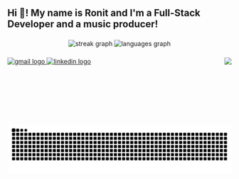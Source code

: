 <h2 align="left">Hi 👋! My name is Ronit and I'm a Full-Stack Developer and a music producer!</h2>

###

<div align="center">
  <img src="https://streak-stats.demolab.com?user=RonitSachdev&locale=en&mode=daily&theme=dracula&hide_border=false&border_radius=5" height="150" alt="streak graph"  />
  <img src="https://github-readme-stats.vercel.app/api/top-langs?username=RonitSachdev&locale=en&hide_title=false&layout=compact&card_width=320&langs_count=5&theme=dracula&hide_border=false" height="150" alt="languages graph"  />
</div>

###

<img align="right" height="150" src="https://media0.giphy.com/media/v1.Y2lkPTc5MGI3NjExNzlldzA0MThrbnAzc3pqd3V1MmlsZTA0d3Y2ZXkzcGFmOGZ4M3p3aSZlcD12MV9pbnRlcm5hbF9naWZfYnlfaWQmY3Q9Zw/rDZuJKhOcLTEI/giphy.gif"  />

###

<div align="left">
  <a href="ronitsachdev007@gmail.com" target="_blank">
    <img src="https://img.shields.io/static/v1?message=Gmail&logo=gmail&label=&color=D14836&logoColor=white&labelColor=&style=for-the-badge" height="35" alt="gmail logo"  />
  </a>
  <a href="https://www.linkedin.com/in/ronitsachdev/?locale=jp" target="_blank">
    <img src="https://img.shields.io/static/v1?message=LinkedIn&logo=linkedin&label=&color=0077B5&logoColor=white&labelColor=&style=for-the-badge" height="35" alt="linkedin logo"  />
  </a>

</div>

###

<br clear="both">

<img src="https://github.com/RonitSachdev/RonitSachdev/blob/output/github-snake.svg" />

###
